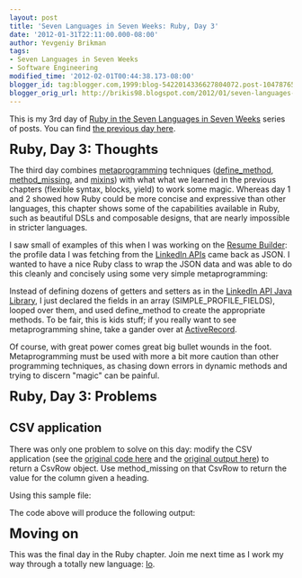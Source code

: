 ```yaml
---
layout: post
title: 'Seven Languages in Seven Weeks: Ruby, Day 3'
date: '2012-01-31T22:11:00.000-08:00'
author: Yevgeniy Brikman
tags:
- Seven Languages in Seven Weeks
- Software Engineering
modified_time: '2012-02-01T00:44:38.173-08:00'
blogger_id: tag:blogger.com,1999:blog-5422014336627804072.post-1047876557696501596
blogger_orig_url: http://brikis98.blogspot.com/2012/01/seven-languages-in-seven-weeks-ruby-day_31.html
---
```


This is my 3rd day of [Ruby in the Seven Languages in Seven 
Weeks](http://brikis98.blogspot.com/search/label/Seven%20Languages%20in%20Seven%20Weeks) 
series of posts. You can find [the previous day 
here](http://brikis98.blogspot.com/2012/01/seven-languages-in-seven-weeks-ruby-day_29.html). 

<span style="font-size: x-large;">**Ruby, Day 3: Thoughts** 

The third day combines 
[metaprogramming](http://en.wikipedia.org/wiki/Metaprogramming) techniques 
([define_method](http://www.raulparolari.com/Ruby2/define_method), 
[method_missing](http://technicalpickles.com/posts/using-method_missing-and-respond_to-to-create-dynamic-methods/), 
and [mixins](http://ruby-doc.org/docs/ProgrammingRuby/html/tut_modules.html)) 
with what what we learned in the previous chapters (flexible syntax, blocks, 
yield) to work some magic. Whereas day 1 and 2 showed how Ruby could be more 
concise and expressive than other languages, this chapter shows some of the 
capabilities available in Ruby, such as beautiful DSLs and composable designs, 
that are nearly impossible in stricter languages. 

I saw small of examples of this when I was working on the [Resume 
Builder](http://resume.linkedinlabs.com/): the profile data I was fetching 
from the [LinkedIn APIs](http://developer.linkedin.com/) came back as JSON. I 
wanted to have a nice Ruby class to wrap the JSON data and was able to do this 
cleanly and concisely using some very simple metaprogramming: 


<script 
src="https://gist.github.com/1715263.js?file=LinkedInProfile.rb"></script> 
Instead of defining dozens of getters and setters as in the [LinkedIn API Java 
Library](http://code.google.com/p/linkedin-j/source/browse/trunk/linkedin-j/core/src/main/java/com/google/code/linkedinapi/schema/impl/PersonImpl.java), 
I just declared the fields in an array (SIMPLE_PROFILE_FIELDS), looped over 
them, and used define_method to create the appropriate methods. To be fair, 
this is kids stuff; if you really want to see metaprogramming shine, take a 
gander over at 
[ActiveRecord](http://guides.rubyonrails.org/active_record_querying.html). 

Of course, with great power comes great big bullet wounds in the foot. 
Metaprogramming must be used with more a bit more caution than other 
programming techniques, as chasing down errors in dynamic methods and trying 
to discern "magic" can be painful. 

<span style="font-size: x-large;">**Ruby, Day 3: Problems** 
<b> 
</b> 
## CSV application 

There was only one problem to solve on this day: modify the CSV application 
(see the [original code 
here](https://gist.github.com/1715263#file_csv_original.rb) and the [original 
output here](https://gist.github.com/1715263#file_csv_original_output.txt)) to 
return a CsvRow object. Use method_missing on that CsvRow to return the value 
for the column given a heading. 


<script src="https://gist.github.com/1715263.js?file=csv_new.rb"></script> 
Using this sample file: 

<script src="https://gist.github.com/1715263.js?file=rubycsv.csv"></script> 
The code above will produce the following output: 

<script 
src="https://gist.github.com/1715263.js?file=csv_new_output.txt"></script> 
<span style="font-size: x-large;">**Moving on** 

This was the final day in the Ruby chapter. Join me next time as I work my way 
through a totally new language: [Io](http://iolanguage.com/). 